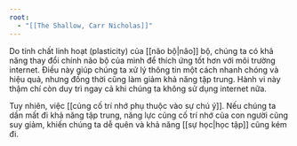 ```yaml
---
root:
  - "[[The Shallow, Carr Nicholas]]"
---
```

Do tính chất linh hoạt (plasticity) của [[não bộ|não]] bộ, chúng ta có khả năng thay đổi chính não bộ của mình để thích ứng tốt hơn với môi trường internet. Điều này giúp chúng ta xử lý thông tin một cách nhanh chóng và hiệu quả, nhưng đồng thời cũng làm giảm khả năng tập trung. Hành vi này thậm chí còn duy trì ngay cả khi chúng ta không sử dụng internet nữa.

Tuy nhiên, việc [[củng cố trí nhớ phụ thuộc vào sự chú ý]]. Nếu chúng ta dần mất đi khả năng tập trung, năng lực củng cố trí nhớ của con người cũng suy giảm, khiến chúng ta dễ quên và khả năng [[sự học|học tập]] cũng kém đi.


